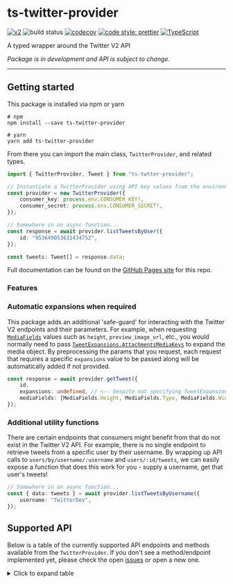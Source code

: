 # ts-twitter-provider

[![v2](https://img.shields.io/endpoint?url=https%3A%2F%2Ftwbadges.glitch.me%2Fbadges%2Fv2)](https://developer.twitter.com/en/docs/twitter-api)
![build status](https://github.com/brandongregoryscott/ts-twitter-provider/actions/workflows/build.yaml/badge.svg)
[![codecov](https://codecov.io/gh/brandongregoryscott/ts-twitter-provider/branch/main/graph/badge.svg)](https://codecov.io/gh/brandongregoryscott/ts-twitter-provider)
[![code style: prettier](https://img.shields.io/badge/code_style-prettier-ff69b4.svg?style=flat-square)](https://github.com/prettier/prettier)
[![TypeScript](https://img.shields.io/badge/%3C%2F%3E-TypeScript-%230074c1.svg)](http://www.typescriptlang.org/)

A typed wrapper around the Twitter V2 API

_Package is in development and API is subject to change._

---

## Getting started

This package is installed via npm or yarn

```shell
# npm
npm install --save ts-twitter-provider

# yarn
yarn add ts-twitter-provider
```

From there you can import the main class, `TwitterProvider`, and related types.

```typescript
import { TwitterProvider, Tweet } from "ts-twtter-provider";

// Instantiate a TwitterProvider using API key values from the environment or other configuration location
const provider = new TwitterProvider({
    consumer_key: process.env.CONSUMER_KEY!,
    consumer_secret: process.env.CONSUMER_SECRET!,
});

// Somewhere in an async function...
const response = await provider.listTweetsByUser({
    id: "953649053631434752",
});

const tweets: Tweet[] = response.data;
```

Full documentation can be found on the [GitHub Pages site](https://brandongregoryscott.github.io/ts-twitter-provider) for this repo.

### Features

### Automatic expansions when required

This package adds an additional 'safe-guard' for interacting with the Twitter V2 endpoints and their parameters. For example, when requesting [`MediaFields`](https://brandongregoryscott.github.io/ts-twitter-provider/enums/mediafields.html) values such as `height`, `preview_image_url`, etc., you would normally need to pass [`TweetExpansions.AttachmentsMediaKeys`](https://brandongregoryscott.github.io/ts-twitter-provider/enums/tweetexpansions.html#attachmentsmediakeys) to expand the media object. By preprocessing the params that you request, each request that requires a specific `expansions` value to be passed along will be automatically added if not provided.

```ts
const response = await provider.getTweet({
    id,
    expansions: undefined, // <-- Despite not specifying TweetExpansions.AttachmentMediaKeys, it will be added to the request
    mediaFields: [MediaFields.Height, MediaFields.Type, MediaFields.Width],
});
```

### Additional utility functions

There are certain endpoints that consumers might benefit from that do not exist in the Twitter V2 API.
For example, there is no single endpoint to retrieve tweets from a specific user by their username.
By wrapping up API calls to `users/by/username/:username` and `users/:id/tweets`, we can easily
expose a function that does this work for you - supply a username, get that user's tweets!

```ts
// Somewhere in an async function...
const { data: tweets } = await provider.listTweetsByUsername({
    username: "TwitterDev",
});
```

## Supported API

Below is a table of the currently supported API endpoints and methods available from the `TwitterProvider`. If you don't see a method/endpoint implemented yet, please check the open [issues](https://github.com/brandongregoryscott/ts-twitter-provider/issues) or open a new one.

<details>
<summary>Click to expand table</summary>

| Endpoint                                                                                                                                        | Method                                                                                                                            | Params                                                                                                                                                                                                                                                       |
| ----------------------------------------------------------------------------------------------------------------------------------------------- | --------------------------------------------------------------------------------------------------------------------------------- | ------------------------------------------------------------------------------------------------------------------------------------------------------------------------------------------------------------------------------------------------------------ |
| [`/2/tweets`](https://developer.twitter.com/en/docs/twitter-api/tweets/lookup/api-reference/get-tweets)                                         | [`listTweets`](https://brandongregoryscott.github.io/ts-twitter-provider/classes/twitterprovider.html#listtweets)                 | ✅ expansions<br/> ✅ ids<br/> ✅ media.fields<br/> ✅ place.fields<br/> ✅ poll.fields<br/> ✅ tweet.fields<br/> ✅ user.fields                                                                                                                             |
| [`/2/tweets/:id`](https://developer.twitter.com/en/docs/twitter-api/tweets/lookup/api-reference/get-tweets-id)                                  | [`getTweet`](https://brandongregoryscott.github.io/ts-twitter-provider/classes/twitterprovider.html#gettweet)                     | ✅ expansions<br/> ✅ media.fields<br/> ✅ place.fields<br/> ✅ poll.fields<br/> ✅ tweet.fields<br/> ✅ user.fields                                                                                                                                         |
| [`/2/users/:id/tweets`](https://developer.twitter.com/en/docs/twitter-api/tweets/timelines/api-reference/get-users-id-tweets)                   | [`listTweetsByUser`](https://brandongregoryscott.github.io/ts-twitter-provider/classes/twitterprovider.html#listtweetsbyuser)     | ✅ end_time<br/> ✅ exclude<br/> ✅ expansions<br/> ✅ max_results<br/> ✅ media.fields<br/> ✅ pagination_token<br/> ✅ place.fields<br/> ✅ poll.fields<br/> ✅ since_id<br/> ✅ start_time<br/> ✅ tweet.fields<br/> ✅ until_id<br/> ✅ user.fields<br/> |
| [`/2/users/:id/mentions`](https://developer.twitter.com/en/docs/twitter-api/tweets/timelines/api-reference/get-users-id-mentions)               | [`listMentionsByUser`](https://brandongregoryscott.github.io/ts-twitter-provider/classes/twitterprovider.html#listmentionsbyuser) | ✅ end_time<br/> ✅ exclude<br/> ✅ expansions<br/> ✅ max_results<br/> ✅ media.fields<br/> ✅ pagination_token<br/> ✅ place.fields<br/> ✅ poll.fields<br/> ✅ since_id<br/> ✅ start_time<br/> ✅ tweet.fields<br/> ✅ until_id<br/> ✅ user.fields<br/> |
| [`/2/users`](https://developer.twitter.com/en/docs/twitter-api/users/lookup/api-reference/get-users)                                            | [~~`listUsers`~~](https://github.com/brandongregoryscott/ts-twitter-provider/issues/3)                                            | ❌ expansions<br/> ❌ ids<br/> ❌ tweet.fields<br/> ❌ user.fields<br/>                                                                                                                                                                                      |
| [`/2/users/:id`](https://developer.twitter.com/en/docs/twitter-api/users/lookup/api-reference/get-users-id)                                     | [`getUser`](https://brandongregoryscott.github.io/ts-twitter-provider/classes/twitterprovider.html#getuser)                       | ✅ expansions<br/> ✅ tweet.fields<br/> ✅ user.fields<br/>                                                                                                                                                                                                  |
| [`/2/users/by`](https://developer.twitter.com/en/docs/twitter-api/users/lookup/api-reference/get-users-by)                                      | [~~`listUsersByUsername`~~](https://github.com/brandongregoryscott/ts-twitter-provider/issues/4)                                  | ❌ expansions<br/> ❌ tweet.fields<br/> ❌ user.fields<br/> ✅ usernames<br/>                                                                                                                                                                                |
| [`/2/users/by/username/:username`](https://developer.twitter.com/en/docs/twitter-api/users/lookup/api-reference/get-users-by-username-username) | [`getUserByUsername`](https://brandongregoryscott.github.io/ts-twitter-provider/classes/twitterprovider.html#getuserbyusername)   | ✅ expansions<br/> ✅ tweet.fields<br/> ✅ user.fields<br/>                                                                                                                                                                                                  |

</details>

